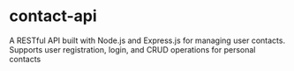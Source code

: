 # contact-api
A RESTful API built with Node.js and Express.js for managing user contacts. Supports user registration, login, and CRUD operations for personal contacts
